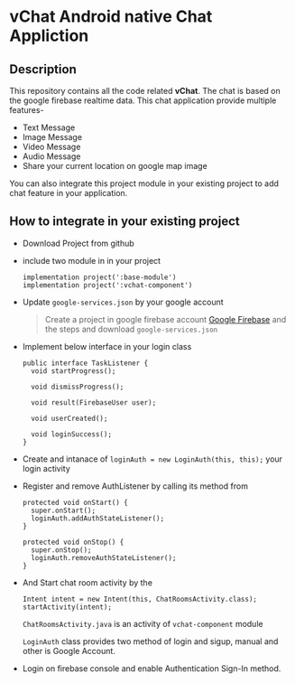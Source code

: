 # vChat Android native Chat Appliction

## Description
  This repository contains all the code related **vChat**. The chat is based on the google firebase realtime data. This chat      application provide multiple features- 
  - Text Message
  - Image Message
  - Video Message
  - Audio Message
  - Share your current location on google map image
  
You can also integrate this project module in your existing project to add chat feature in your application.

## How to integrate in your existing project
  - Download Project from github 
  - include two module in in your project 
      ```
      implementation project(':base-module')
      implementation project(':vchat-component')
      ```
  - Update ```google-services.json``` by your google account
    > Create a project in google firebase account [Google Firebase](https://console.firebase.google.com/) and the steps and download ```google-services.json``` 
  - Implement below interface in your login class
      ```
      public interface TaskListener {
        void startProgress();

        void dismissProgress();

        void result(FirebaseUser user);

        void userCreated();

        void loginSuccess();
      }
      ```
  - Create and intanace of ```loginAuth = new LoginAuth(this, this);``` your login activity 
  - Register and remove AuthListener by calling its method from 
      ```
      protected void onStart() {
        super.onStart();
        loginAuth.addAuthStateListener();
      }
      
      protected void onStop() {
        super.onStop();
        loginAuth.removeAuthStateListener();
      } 
      ```
  - And Start chat room activity by the 
       ```
       Intent intent = new Intent(this, ChatRoomsActivity.class);
       startActivity(intent);
       ```
       ```ChatRoomsActivity.java``` is an activity of ```vchat-component``` module
    
       ```LoginAuth``` class provides two method of login and sigup, manual and other is Google Account.
    
  - Login on firebase console and enable Authentication Sign-In method.
    
